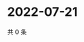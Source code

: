 # 2022-07-21

共 0 条

<!-- BEGIN WEIBO -->
<!-- 最后更新时间 Thu Jul 21 2022 06:16:00 GMT+0800 (China Standard Time) -->

<!-- END WEIBO -->
